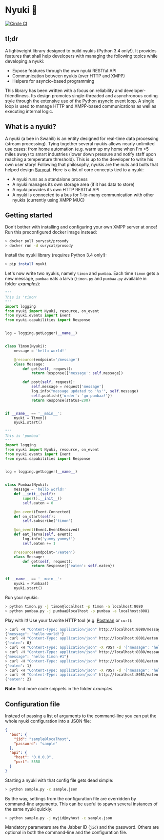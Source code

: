 # Nyuki :bee:

[![Circle CI](https://circleci.com/gh/optiflows/nyuki.svg?style=svg&circle-token=13ac14e1fa136c3488cb48b32ce52347d398e08b)](https://circleci.com/gh/optiflows/nyuki)

## tl;dr
A lightweight library designed to build nyukis (Python 3.4 only!). It provides features that shall help developers with managing the following topics while developing a nyuki:

* Expose features through the own nyuki RESTful API
* Communication between nyukis (over HTTP and XMPP)
* Helpers for asyncio-based programming

This library has been written with a focus on reliability and developer-friendliness. Its design promotes single-threaded and asynchronous coding style through the extensive use of the [Python asyncio](https://docs.python.org/3/library/asyncio.html) event loop. A single loop is used to manage HTTP and XMPP-based communications as well as executing internal logic.

## What is a nyuki?
A nyuki (a bee in Swahili) is an entity designed for real-time data processing (stream processing). Tying together several nyukis allows nearly unlimited use cases: from home automation (e.g. warm up my home when I'm <5 miles away) to smart industries (lower down pressure and notify staff upon reaching a temperature threshold). This is up to the developer to write his own user story! Following that philosophy, nyukis are the nuts and bolts that helped design [Surycat](http://www.surycat.com).
Here is a list of core concepts tied to a nyuki:

* A nyuki runs as a standalone process
* A nyuki manages its own storage area (if it has data to store)
* A nyuki provides its own HTTP RESTful API
* A nyuki is connected to a bus for 1-to-many communication with other nyukis (currently using XMPP MUC)

## Getting started
Don't bother with installing and configuring your own XMPP server at once! Run this preconfigured docker image instead:

```bash
> docker pull surycat/prosody
> docker run -d surycat/prosody
```

Install the nyuki library (requires Python 3.4 only!):

```bash
> pip install nyuki
```

Let's now write two nyukis, namely `timon` and `pumbaa`. Each time `timon` gets a new message, `pumbaa` eats a larva (`timon.py` and `pumbaa.py` available in folder *examples*):

```python
"""
This is 'timon'
"""
import logging
from nyuki import Nyuki, resource, on_event
from nyuki.events import Event
from nyuki.capabilities import Response


log = logging.getLogger(__name__)


class Timon(Nyuki):
    message = 'hello world!'

    @resource(endpoint='/message')
    class Message:
        def get(self, request):
            return Response({'message': self.message})

        def post(self, request):
            self.message = request['message']
            log.info("message updated to '%s'", self.message)
            self.publish({'order': 'go pumbaa!'})
            return Response(status=200)


if __name__ == '__main__':
    nyuki = Timon()
    nyuki.start()
```

```python
"""
This is 'pumbaa'
"""
import logging
from nyuki import Nyuki, resource, on_event
from nyuki.events import Event
from nyuki.capabilities import Response


log = logging.getLogger(__name__)


class Pumbaa(Nyuki):
    message = 'hello world!'
    def __init__(self):
        super().__init__()
        self.eaten = 0

    @on_event(Event.Connected)
    def on_start(self):
        self.subscribe('timon')

    @on_event(Event.EventReceived)
    def eat_larva(self, event):
        log.info('yummy yummy!')
        self.eaten += 1

    @resource(endpoint='/eaten')
    class Message:
        def get(self, request):
            return Response({'eaten': self.eaten})


if __name__ == '__main__':
    nyuki = Pumbaa()
    nyuki.start()
```


Run your nyukis:

```bash
> python timon.py -j timon@localhost -p timon -a localhost:8080
> python pumbaa.py -j pumbaa@localhost -p pumbaa -a localhost:8081
```

Play with it! Use your favorite HTTP tool (e.g. [Postman](https://chrome.google.com/webstore/detail/postman/fhbjgbiflinjbdggehcddcbncdddomop) or `curl`):

```bash
> curl -H "Content-Type: application/json" http://localhost:8080/message
{"message": "hello world!"}
> curl -H "Content-Type: application/json" http://localhost:8081/eaten
{"eaten": 0}
> curl -H "Content-Type: application/json" -X POST -d '{"message": "hello timon #1"}' http://localhost:8080/message
> curl -H "Content-Type: application/json" http://localhost:8080/message
{"message": "hello timon #1"}
> curl -H "Content-Type: application/json" http://localhost:8081/eaten
{"eaten": 1}
> curl -H "Content-Type: application/json" -X POST -d '{"message": "hello timon #2"}' http://localhost:8080/message
> curl -H "Content-Type: application/json" http://localhost:8081/eaten
{"eaten": 2}
```

**Note**: find more code snippets in the folder *examples*.

## Configuration file
Instead of passing a list of arguments to the command-line you can put the whole nyuki configuration into a JSON file:

```json
{
  "bus": {
    "jid": "sample@localhost",
    "password": "sample"
  },
  "api": {
    "host": "0.0.0.0",
    "port": 5558
  }
}
```

Starting a nyuki with that config file gets dead simple:

```bash
> python sample.py -c sample.json
```

By the way, settings from the configuration file are overridden by command-line arguments. This can be useful to spawn several instances of the same nyuki quickly:

```bash
> python sample.py -j myjid@myhost -c sample.json
```

Mandatory parameters are the Jabber ID (`jid`) and the password. Others are optional in both the command-line and the configuration file.
